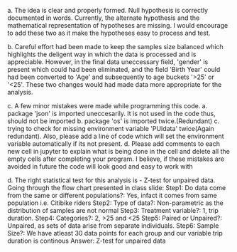 a. The idea is clear and properly formed. Null hypothesis is correctly documented in words. Currently, the alternate hypothesis and the mathematical representation of hypotheses are missing. I would encourage to add these two as it make the hypotheses easy to process and test.

b. Careful effort had been made to keep the samples size balanced which highlights the deligent way in which the data is processed and is appreciable. However, in the final data uneccessary field, 'gender' is present which could had been eliminated, and the field 'Birth Year' could had been converted to 'Age' and subsequently to age buckets '>25' or '<25'. These two changes would had made data more appropriate for the analysis.

c. A few minor mistakes were made while programming this code.
   a. package 'json' is imported uneccesarily. It is not used in the code thus, should not be imported
   b. package 'os' is imported twice.(Redundant)
   c. trying to check for missing environment variable 'PUIdata' twice(Again redundant). 
      Also, please add a line of code which will set the environment variable automatically if its not present.
   d. Please add comments to each new cell in jupyter to explain what is being done in the cell
      and delete all the empty cells after completing your program.
   I believe, if these mistakes are avoided in future the code will look good and easy to work with
   
d. The right statistical test for this analysis is - Z-test for unpaired data.
   Going through the flow chart presented in class slide:
   Step1: Do data come from the same or different populations?: Yes, infact it comes from same population i.e. Citibike riders
   Step2: Type of data?: Non-parametric as the distribution of samples are not normal
   Step3: Treatment variable?: 1, trip duration.
   Step4: Categories?: 2, >25 and <25
   Step5: Paired or Unpaired?: Unpaired, as sets of data arise from separate individuals.
   Step6: Sample Size?: We have atleast 30 data points for each group and our variable trip duration is continous
   Answer: Z-test for unpaired data
